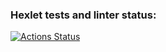 ### Hexlet tests and linter status:
[![Actions Status](https://github.com/LitvinDaria/rails-project-lvl1/workflows/hexlet-check/badge.svg)](https://github.com/LitvinDaria/rails-project-lvl1/actions)
